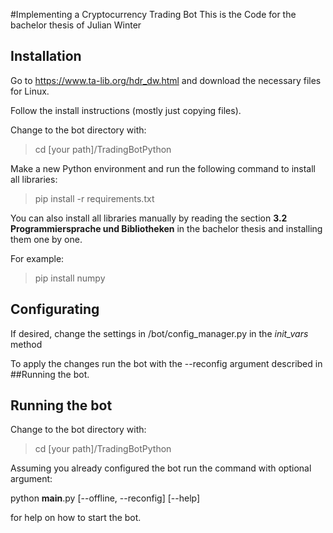 #Implementing a Cryptocurrency Trading Bot
This is the Code for the bachelor thesis of Julian Winter

## Installation

Go to https://www.ta-lib.org/hdr_dw.html and download the necessary files for Linux.

Follow the install instructions (mostly just copying files).

Change to the bot directory with:

>cd [your path]/TradingBotPython

Make a new Python environment and run the following command to install all libraries:

> pip install -r requirements.txt

You can also install all libraries manually by reading the section **3.2 Programmiersprache und Bibliotheken** in the bachelor thesis and installing them one by one.

For example:

>pip install numpy

## Configurating

If desired, change the settings in /bot/config_manager.py in the *init_vars* method

To apply the changes run the bot with the --reconfig argument described in ##Running the bot.


## Running the bot

Change to the bot directory with:

>cd [your path]/TradingBotPython

Assuming you already configured the bot run the command with optional argument:

python __main__.py [--offline, --reconfig] [--help]

for help on how to start the bot.


